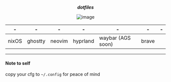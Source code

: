 <div align="center">
  
  ***dotfiles***

![image](https://github.com/user-attachments/assets/663eb854-d201-42de-8037-50b5a215f500)

</div>

<div align="center">

| - | - | - | - | - | - | - |
| - | - | - | - | - | - | - |
| nixOS | ghostty | neovim | hyprland | waybar (AGS soon) | brave |

</div>

---

#### Note to self

copy your cfg to `~/.config` for peace of mind
